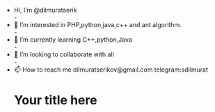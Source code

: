 <ul><li> Hi, I’m @dilmuratserik</li>
-<li> 👀 I’m interested in PHP,python,java,c++ and ant algorithm.</li>
- <li>🌱 I’m currently learning C++,python,Java</li>
- <li>💞️ I’m looking to collaborate with all</li>
- <li>📫 How to reach me dilmuratserikov@gmail.com telegram:sdilmurat</li>
        <h1>Your title here</h1>
</ul>

